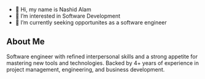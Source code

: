 - 👋 Hi, my name is Nashid Alam
- 👀 I’m interested in Software Development
- 🌱 I’m currently seeking opportunites as a software engineer

## About Me
Software engineer with refined interpersonal skills and a strong appetite for mastering new tools and technologies. Backed by 4+ years of experience in project management, engineering, and business development.
